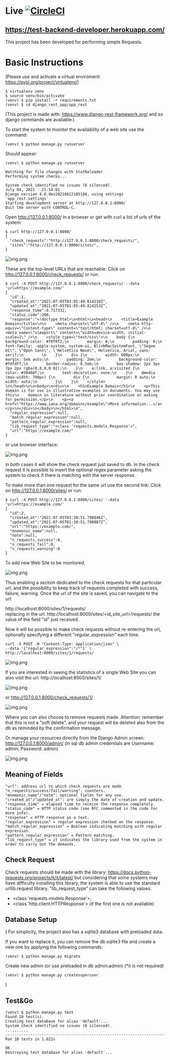 # Live [![CircleCI](https://circleci.com/gh/maurobdata/test_backend_developer/tree/master.svg?style=svg)](https://circleci.com/gh/maurobdata/test_backend_developer/tree/master)
## https://test-backend-developer.herokuapp.com/

This project has been developed for performing simple Requests.

# Basic Instructions

(Please use and activate a virtual enviroment: https://pypi.org/project/virtualenv/)

    $ virtualenv venv
    $ source venv/bin/activate
    (venv) $ pip install -r requirements.txt
    (venv) $ cd django_rest_app/app_rest

(This project is made with: https://www.django-rest-framework.org/ 
and so django commands are available.)

To start the system to monitor the availability of a
web site use the command:

    (venv) $ python manage.py runserver


Should appear:

    (venv) $ python manage.py runserver

    Watching for file changes with StatReloader
    Performing system checks...
    
    System check identified no issues (0 silenced).
    July 04, 2021 - 21:54:01
    Django version 4.0.dev20210622105104, using settings 'app_rest.settings'
    Starting development server at http://127.0.0.1:8000/
    Quit the server with CONTROL-C.

Open http://127.0.0.1:8000/ in a browser or get with curl a list of urls of the system:

    $ curl http://127.0.0.1:8000/
    {
      "check_requests":"http://127.0.0.1:8000/check_requests/",
      "sites":"http://127.0.0.1:8000/sites/",
    }

![img.png](imgs/index.png)

These are the top-level URLs that are reachable:
Click on http://127.0.0.1:8000/check_requests/ or run:

    $ curl -X POST http://127.0.0.1:8000/check_requests/ --data 'url=https://example.com/'
    {
      "id":1,
      "created_at":"2021-07-05T01:05:49.814210Z",
      "updated_at":"2021-07-05T01:05:49.814253Z",
      "response_time":0.717332,
      "status_code":200,
      "response":"<!doctype html>\n<html>\n<head>\n    <title>Example Domain</title>\n\n    <meta charset=\"utf-8\" />\n    <meta http-equiv=\"Content-type\" content=\"text/html; charset=utf-8\" />\n    <meta name=\"viewport\" content=\"width=device-width, initial-scale=1\" />\n    <style type=\"text/css\">\n    body {\n        background-color: #f0f0f2;\n        margin: 0;\n        padding: 0;\n        font-family: -apple-system, system-ui, BlinkMacSystemFont, \"Segoe UI\", \"Open Sans\", \"Helvetica Neue\", Helvetica, Arial, sans-serif;\n        \n    }\n    div {\n        width: 600px;\n        margin: 5em auto;\n        padding: 2em;\n        background-color: #fdfdff;\n        border-radius: 0.5em;\n        box-shadow: 2px 3px 7px 2px rgba(0,0,0,0.02);\n    }\n    a:link, a:visited {\n        color: #38488f;\n        text-decoration: none;\n    }\n    @media (max-width: 700px) {\n        div {\n            margin: 0 auto;\n            width: auto;\n        }\n    }\n    </style>    \n</head>\n\n<body>\n<div>\n    <h1>Example Domain</h1>\n    <p>This domain is for use in illustrative examples in documents. You may use this\n    domain in literature without prior coordination or asking for permission.</p>\n    <p><a href=\"https://www.iana.org/domains/example\">More information...</a></p>\n</div>\n</body>\n</html>\n",
      "regular_expression":null,
      "match_regular_expression":null,
      "pattern_regular_expression":null,
      "lib_request_type":"<class 'requests.models.Response'>",
      "url":"https://example.com/"
    }
or use browser interface:

![img.png](imgs/base_check_requests.png)

in both cases it will show the check request just saved to db.
In the check request it is possible to insert the optional regex parameter asking the system to check 
if there is matching with the server response.

To make more than one request for the same url use the second link:
Click on http://127.0.0.1:8000/sites/ or run:

    $ curl -X POST http://127.0.0.1:8000/sites/ --data 'url=https://example.com/'
    {
      "id":2,
      "created_at":"2021-07-05T01:30:51.790846Z",
      "updated_at":"2021-07-05T01:30:51.790887Z",
      "url":"https://example.com/",
      "mnemonic_name":null,
      "note":null,
      "n_requests_success":0,
      "n_requests_fail":0,
      "n_requests_warning":0
    }

To add new Web Site to be monitored.

![img.png](imgs/site_request.png)

Thus enabling a section dedicated to the check requests for that particular url, 
and the possibility to keep track of requests completed with success, failure, warning.
Once the url of the site is saved, you can navigate to the url:

http://localhost:8000/sites/1/requests/  
 replacing in the url: 
http://localhost:8000/sites/<id_site_url>/requests/ 
 the value of the field "id" just received.

Now it will be possible to make check requests without re-entering the url, 
optionally specifying a different "regular_expression" each time.

    curl -X POST -H "Content-Type: application/json" \
    --data '{"regular_expression":"/*"}' \
    http://localhost:8000/sites/1/requests/

![img.png](imgs/site_request_empty.png)

If you are interested in seeing the statistics of a single Web Site 
you can also visit the url: http://localhost:8000/sites/1/

![img.png](imgs/web_site_detail.png)

or http://127.0.0.1:8000/check_requests/1/

![img.png](imgs/single_check_request_detail.png)

Where you can also choose to remove requests made. 
Attention: remember that this is not a "soft delete", and your request will be deleted also from the db 
as reminded by the confirmation message.

Or manage your resources directly from the Django Admin screen: http://127.0.0.1:8000/admin/
(in sql db admin credentials are Username: admin, Password: admin)

![img.png](imgs/admin.png)

## Meaning of Fields

    "url": address url to which check requests are made.
    "n_requests/success/fail/warning": counters. 
    "mnemonic_name"/"note": optional fields for any use.
    "created_at"/"updated_at": are simply the date of creation and update. 
    "response_time" = elapsed time to receive the response completely.
    "status_code" = HTTP status code (see RFC commented in the code for more info).
    "response" = HTTP response as a text.
    "regular_expression" = regular expression checked on the response.
    "match_regular_expression" = Boolean indicating matching with regular expression.
    "pattern_regular_expression" = Pattern matching.
    "lib_request_type" = it indicates the library used from the system in order to carry out the demands.

## Check Request
Check requests should be made with the library:
https://docs.python-requests.org/projects/it/it/latest/
but considering that some systems may have difficulty installing this library, 
the system is able to use the standard urllib.request library. "lib_request_type" can take the following values: 
- <class 'requests.models.Response'>,
- <class 'http.client.HTTPResponse'> (if the first one is not available)

## Database Setup
( For simplicity, the project also has a sqlite3 database with preloaded data. 

  If you want to replace it, you can remove the db.sqlite3 file 
  and create a new one by applying the following commands:

    (venv) $ python manage.py migrate 
  
  Create new admin (or use preloaded in db admin:admin) (*it is not required)

    (venv) $ python manage.py createsuperuser
)

## Test&Go

    (venv) $ python manage.py test
    Found 10 test(s).
    Creating test database for alias 'default'...
    System check identified no issues (0 silenced).
    ..........
    ----------------------------------------------------------------------
    Ran 10 tests in 1.022s
    
    OK
    Destroying test database for alias 'default'...
